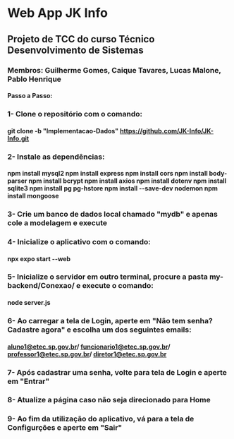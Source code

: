 # Web App JK Info
## Projeto de TCC do curso Técnico Desenvolvimento de Sistemas

### Membros: Guilherme Gomes, Caique Tavares, Lucas Malone, Pablo Henrique

#### Passo a Passo:

###  1- Clone o repositório com o comando:
#### git clone -b "Implementacao-Dados" https://github.com/JK-Info/JK-Info.git

###  2- Instale as dependências:
#### npm install mysql2 npm install express npm install cors npm install body-parser npm install bcrypt npm install axios npm install dotenv npm install sqlite3 npm install pg pg-hstore npm install --save-dev nodemon npm install mongoose

###  3- Crie um banco de dados local chamado "mydb" e apenas cole a modelagem e execute

###  4- Inicialize o aplicativo com o comando:
#### npx expo start --web

###  5- Inicialize o servidor em outro terminal, procure a pasta my-backend/Conexao/ e execute o comando:
#### node server.js

###  6- Ao carregar a tela de Login, aperte em "Não tem senha? Cadastre agora" e escolha um dos seguintes emails:
#### aluno1@etec.sp.gov.br/ funcionario1@etec.sp.gov.br/ professor1@etec.sp.gov.br/ diretor1@etec.sp.gov.br

### 7- Após cadastrar uma senha, volte para tela de Login e aperte em "Entrar"

### 8- Atualize a página caso não seja direcionado para Home

### 9- Ao fim da utilização do aplicativo, vá para a tela de Configurções e aperte em "Sair"

